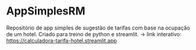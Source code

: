 # AppSimplesRM
Repositório de app simples de sugestão de tarifas com base na ocupação de um hotel.
Criado para treino de python e streamlit. -> link interativo: https://calculadora-tarifa-hotel.streamlit.app
